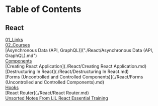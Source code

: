 # Table of Contents
## React
[01_Links](./React/01_Links.md)  
[02_Courses](./React/02_Courses.md)  
[Asynchronous Data (API, GraphQL)]("./React/Asynchronous Data (API, GraphQL).md")  
[Components](./React/Components.md)  
[Creating React Application](./React/Creating React Application.md)  
[Destructuring In React](./React/Destructuring In React.md)  
[Forms (Uncontrolled and Controlled Components)](./React/Forms (Uncontrolled and Controlled Components).md)  
[Hooks](./React/Hooks.md)  
[React Router](./React/React Router.md)  
[Unsorted Notes From LIL React Essential Training](./React/UnsortedNotesFromLILReactEssentialTraining.md)  
